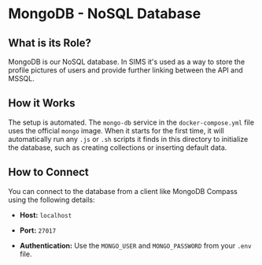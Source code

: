 
# MongoDB - NoSQL Database

## What is its Role?

MongoDB is our NoSQL database. In SIMS it's used as a way to store the profile pictures of users and provide further linking between the API and MSSQL.    

## How it Works

The setup is automated. The `mongo-db` service in the `docker-compose.yml` file uses the official `mongo` image. When it starts for the first time, it will automatically run any `.js` or `.sh` scripts it finds in this directory to initialize the database, such as creating collections or inserting default data.

## How to Connect

You can connect to the database from a client like MongoDB Compass using the following details:

-   **Host:**  `localhost`
    
-   **Port:**  `27017`
    
-   **Authentication:** Use the `MONGO_USER` and `MONGO_PASSWORD` from your `.env` file.

